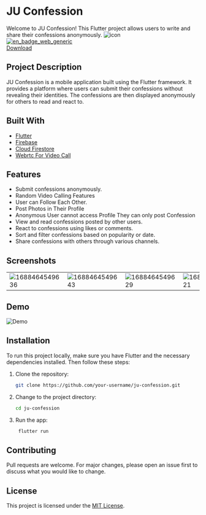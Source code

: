 # JU Confession

Welcome to JU Confession! This Flutter project allows users to write and share their confessions anonymously.
![icon](https://github.com/Ayushpanditmoto/juconfession/assets/31253617/8601b039-c7ca-46eb-9d6c-95c8d985ea97)
<br>
[![en_badge_web_generic](https://github.com/Ayushpanditmoto/juconfession/assets/31253617/605c4c68-685b-4d1e-aa20-61cc510d85ad)](https://github.com/Ayushpanditmoto/juconfession/assets/31253617/605c4c68-685b-4d1e-aa20-61cc510d85ad)
<br>
[Download](https://play.google.com/store/apps/details?id=com.esarkari.juconfess)





## Project Description

JU Confession is a mobile application built using the Flutter framework. It provides a platform where users can submit their confessions without revealing their identities. The confessions are then displayed anonymously for others to read and react to.
## Built With

- [Flutter](https://flutter.dev/)
- [Firebase](https://firebase.google.com/)
- [Cloud Firestore](https://firebase.google.com/docs/firestore)
- [Webrtc For Video Call](https://peerjs.com/)

## Features

- Submit confessions anonymously.
- Random Video Calling Features
- User can Follow Each Other.
- Post Photos in Their Profile
- Anonymous User cannot access Profile They can only post Confession
- View and read confessions posted by other users.
- React to confessions using likes or comments.
- Sort and filter confessions based on popularity or date.
- Share confessions with others through various channels.


## Screenshots



| |  |  |  |
|---------|---------|---------|---------|
| ![1688464549636](https://github.com/Ayushpanditmoto/juconfession/assets/31253617/a6e225dc-432f-4bd8-84f5-61a5af9357a5) | ![1688464549643](https://github.com/Ayushpanditmoto/juconfession/assets/31253617/844464d0-dee0-4f02-849f-e5c15ca0e41e) | ![1688464549629](https://github.com/Ayushpanditmoto/juconfession/assets/31253617/84d8f7a1-3c34-434b-871f-817fdb241d30) | ![1688464549621](https://github.com/Ayushpanditmoto/juconfession/assets/31253617/cf363e45-8ce0-4a09-a4b4-3a129c0b9f30) |




## Demo

![Demo](https://user-images.githubusercontent.com/56132780/120933004-1cd52e80-c71a-11eb-8b0a-9b0b6b0c6b0a.gif)


## Installation

To run this project locally, make sure you have Flutter and the necessary dependencies installed. Then follow these steps:

1. Clone the repository:

   ```bash
   git clone https://github.com/your-username/ju-confession.git
   ```

2. Change to the project directory:

   ```bash
   cd ju-confession
   ```

3. Run the app:

   ```bash
    flutter run
   ```

## Contributing

Pull requests are welcome. For major changes, please open an issue first to discuss what you would like to change.

## License

This project is licensed under the [MIT License](https://choosealicense.com/licenses/mit/).
